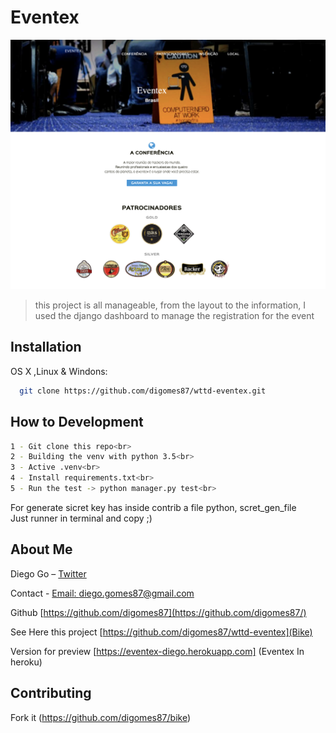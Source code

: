 # Eventex
![](eventex.png)

>this project is all manageable, from the layout to the information, I used the django dashboard to manage the registration for the event

## Installation

OS X ,Linux & Windons:

```sh
  git clone https://github.com/digomes87/wttd-eventex.git
```

## How to Development

```sh
1 - Git clone this repo<br>
2 - Building the venv with python 3.5<br>
3 - Active .venv<br>
4 - Install requirements.txt<br>
5 - Run the test -> python manager.py test<br>
```

For generate sicret key has inside contrib a file python, scret_gen_file<br>
Just runner in terminal and copy ;)


## About Me

Diego Go – [Twitter](https://twitter.com/@DevDiegoGo) 


Contact - [Email: diego.gomes87@gmail.com](diego.gomes87@gmail.com)


Github [https://github.com/digomes87](https://github.com/digomes87/) 

See Here this project [https://github.com/digomes87/wttd-eventex](Bike)

Version for preview [https://eventex-diego.herokuapp.com] (Eventex In heroku)

## Contributing

Fork it (<https://github.com/digomes87/bike>)

